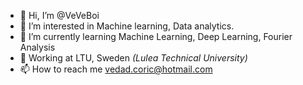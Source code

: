 - 👋 Hi, I’m @VeVeBoi
- 👀 I’m interested in Machine learning, Data analytics.
- 🌱 I’m currently learning Machine Learning, Deep Learning, Fourier Analysis
- 💼 Working at LTU, Sweden *(Lulea Technical University)*
- 📫 How to reach me vedad.coric@hotmail.com
